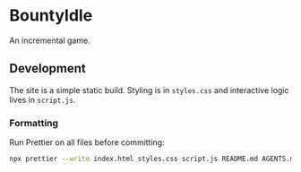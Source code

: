 # BountyIdle

An incremental game.

## Development

The site is a simple static build. Styling is in `styles.css` and interactive logic lives in `script.js`.

### Formatting

Run Prettier on all files before committing:

```bash
npx prettier --write index.html styles.css script.js README.md AGENTS.md
```
